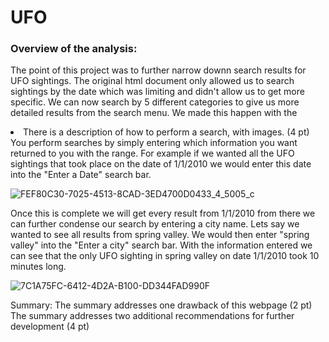 # UFO
### Overview of the analysis:
The point of this project was to further narrow downn search results for UFO sightings. The original html
document only allowed us to search sightings by the date which was limiting and didn't allow us to get more specific. We can now search by 
5 different categories to give us more detailed results from the search menu. We made this happen with the 
<li code in our index.html file. This piece of code allowed us to create additional search boxes and add them to the "Filter Search" Menu. From there
we were instructed to delete the "Filter Table" button. With the button gone we needed additional code to perform a search based on the input that would return results based on the updated filters. That code was (d3.selectAll("input").on("change", updateFilters);)

There is a description of how to perform a search, with images. (4 pt)
You perform searches by simply entering which information you want returned to you with the range. For example if we wanted all the UFO sightings
that took place on the date of 1/1/2010 we would enter this date into the "Enter a Date" search bar.

![FEF80C30-7025-4513-8CAD-3ED4700D0433_4_5005_c](https://user-images.githubusercontent.com/112785655/205192166-0f833d68-01e1-4d6a-b0c1-7a7e1f626f74.jpeg)

Once this is complete we will get every result from 1/1/2010 from there we can further condense our search by entering a city name. Lets say we wanted to see all results from spring valley. We would then enter "spring valley" into the "Enter a city" search bar. With the information entered we can see that the only UFO sighting in spring valley on date 1/1/2010 took 10 minutes long. 

![7C1A75FC-6412-4D2A-B100-DD344FAD990F](https://user-images.githubusercontent.com/112785655/205192684-3bdc209c-f9f0-4b37-bd6a-5c1eeeb9b36a.jpeg)


Summary:
The summary addresses one drawback of this webpage (2 pt)
The summary addresses two additional recommendations for further development (4 pt)
